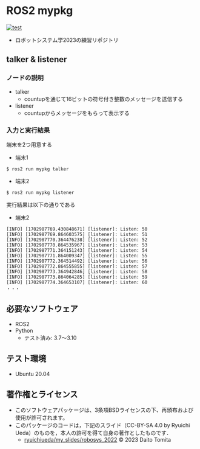 # ROS2 mypkg
[![test](https://github.com/daitotomita/robosys2023/actions/workflows/test.yml/badge.svg)](https://github.com/daitotomita/robosys2023/actions/workflows/test.yml)
  * ロボットシステム学2023の練習リポジトリ
##  talker & listener
### ノードの説明
 * talker
	* countupを通じて16ビットの符号付き整数のメッセージを送信する
 * listener
	* countupからメッセージをもらって表示する
 
### 入力と実行結果
端末を2つ用意する
  * 端末1
```
$ ros2 run mypkg talker
```
  * 端末2
```
$ ros2 run mypkg listener
```
実行結果は以下の通りである
  * 端末2
```
[INFO] [1702987769.430848671] [listener]: Listen: 50
[INFO] [1702987769.864603575] [listener]: Listen: 51
[INFO] [1702987770.364476238] [listener]: Listen: 52
[INFO] [1702987770.864535967] [listener]: Listen: 53
[INFO] [1702987771.364151243] [listener]: Listen: 54
[INFO] [1702987771.864009347] [listener]: Listen: 55
[INFO] [1702987772.364514492] [listener]: Listen: 56
[INFO] [1702987772.864555855] [listener]: Listen: 57
[INFO] [1702987773.364942846] [listener]: Listen: 58
[INFO] [1702987773.864064285] [listener]: Listen: 59
[INFO] [1702987774.364653107] [listener]: Listen: 60
・・・
```

## 必要なソフトウェア
  * ROS2
  * Python
	* テスト済み: 3.7～3.10

## テスト環境
  * Ubuntu 20.04

## 著作権とライセンス
  *  このソフトウェアパッケージは、3条項BSDライセンスの下、再頒布および使用が許可されます。
  *  このパッケージのコードは，下記のスライド（CC-BY-SA 4.0 by Ryuichi Ueda）のものを，本人の許可を得て自身の著作としたものです．
      * [ryuichiueda/my_slides/robosys_2022](https://github.com/ryuichiueda/my_slides/tree/master/robosys_2022)
© 2023 Daito Tomita
